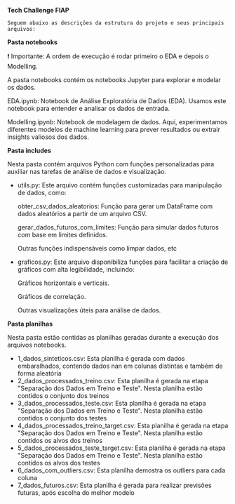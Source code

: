 **Tech Challenge FIAP**

    Seguem abaixo as descrições da estrutura do projeto e seus principais arquivos:

**Pasta notebooks**

:exclamation: Importante: A ordem de execução é rodar primeiro o EDA e depois o Modelling.

A pasta notebooks contém os notebooks Jupyter para explorar e modelar os dados.

EDA.ipynb: Notebook de Análise Exploratória de Dados (EDA). Usamos este notebook para entender e analisar os dados de entrada.

Modelling.ipynb: Notebook de modelagem de dados. Aqui, experimentamos diferentes modelos de machine learning para prever resultados ou extrair insights valiosos dos dados.

**Pasta includes**

Nesta pasta contém arquivos Python com funções personalizadas para auxiliar nas tarefas de análise de dados e visualização.
- utils.py: Este arquivo contém funções customizadas para manipulação de dados, como:

    
    obter_csv_dados_aleatorios: Função para gerar um DataFrame com dados aleatórios a partir de um arquivo CSV.

    gerar_dados_futuros_com_limites: Função para simular dados futuros com base em limites definidos.

    Outras funções indispensáveis como limpar dados, etc

- graficos.py: Este arquivo disponibiliza funções para facilitar a criação de gráficos com alta legibilidade, incluindo:

    Gráficos horizontais e verticais.

    Gráficos de correlação.

    Outras visualizações úteis para análise de dados.

**Pasta planilhas**

Nesta pasta estão contidas as planilhas geradas durante a execução dos arquivos notebooks.

- 1_dados_sinteticos.csv: Esta planilha é gerada com dados embaralhados, contendo dados nan em colunas distintas e também de forma aleatória
- 2_dados_processados_treino.csv: Esta planilha é gerada na etapa "Separação dos Dados em Treino e Teste". Nesta planilha estão contidos o conjunto dos treinos
- 3_dados_processados_teste.csv: Esta planilha é gerada na etapa "Separação dos Dados em Treino e Teste". Nesta planilha estão contidos o conjunto dos testes
- 4_dados_processados_treino_target.csv: Esta planilha é gerada na etapa "Separação dos Dados em Treino e Teste". Nesta planilha estão contidos os alvos dos treinos
- 5_dados_processados_teste_target.csv: Esta planilha é gerada na etapa "Separação dos Dados em Treino e Teste". Nesta planilha estão contidos os alvos dos testes
- 6_dados_com_outliers.csv: Esta planilha demostra os outliers para cada coluna
- 7_dados_futuros.csv: Esta planilha é gerada para realizar previsões futuras, após escolha do melhor modelo
